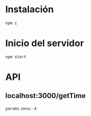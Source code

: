 # Instalación
`npm i`

# Inicio del servidor
`npm start`

# API
## localhost:3000/getTime
`params` `zona:-4`
